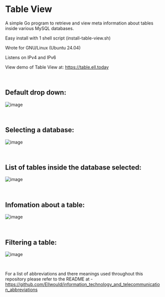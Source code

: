# Table View
A simple Go program to retrieve and view meta information about tables inside various MySQL databases.

Easy install with 1 shell script (install-table-view.sh)

Wrote for GNU/Linux (Ubuntu 24.04)

Listens on IPv4 and IPv6

View demo of Table View at: https://table.ell.today

<br>

## Default drop down:

![image](https://github.com/Ellwould/table-view/blob/main/image/default.jpeg)

<br>

## Selecting a database:

![image](https://github.com/Ellwould/table-view/blob/main/image/select-database.jpeg)

<br>

## List of tables inside the database selected:

![image](https://github.com/Ellwould/table-view/blob/main/image/table-list.jpeg)

<br>

## Infomation about a table:

![image](https://github.com/Ellwould/table-view/blob/main/image/table-info.jpeg)

<br>

## Filtering a table:

![image](https://github.com/Ellwould/table-view/blob/main/image/filter-table.jpeg)

<br>

For a list of abbreviations and there meanings used throughout this repository please refer to the README at - https://github.com/Ellwould/information_technology_and_telecommunication_abbreviations
